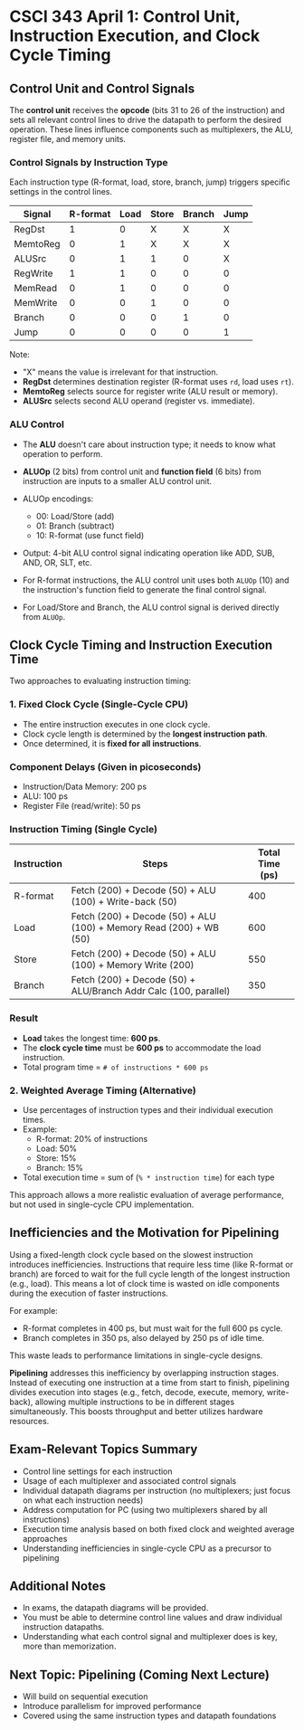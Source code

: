 # CSCI 343 April 1: Control Unit, Instruction Execution, and Clock Cycle Timing

## Control Unit and Control Signals

The **control unit** receives the **opcode** (bits 31 to 26 of the instruction) and sets all relevant control lines to drive the datapath to perform the desired operation. These lines influence components such as multiplexers, the ALU, register file, and memory units.

### Control Signals by Instruction Type

Each instruction type (R-format, load, store, branch, jump) triggers specific settings in the control lines.

| Signal   | R-format | Load | Store | Branch | Jump |
| -------- | -------- | ---- | ----- | ------ | ---- |
| RegDst   | 1        | 0    | X     | X      | X    |
| MemtoReg | 0        | 1    | X     | X      | X    |
| ALUSrc   | 0        | 1    | 1     | 0      | X    |
| RegWrite | 1        | 1    | 0     | 0      | 0    |
| MemRead  | 0        | 1    | 0     | 0      | 0    |
| MemWrite | 0        | 0    | 1     | 0      | 0    |
| Branch   | 0        | 0    | 0     | 1      | 0    |
| Jump     | 0        | 0    | 0     | 0      | 1    |

Note:

- "X" means the value is irrelevant for that instruction.
- **RegDst** determines destination register (R-format uses `rd`, load uses `rt`).
- **MemtoReg** selects source for register write (ALU result or memory).
- **ALUSrc** selects second ALU operand (register vs. immediate).

### ALU Control

- The **ALU** doesn't care about instruction type; it needs to know what operation to perform.
- **ALUOp** (2 bits) from control unit and **function field** (6 bits) from instruction are inputs to a smaller ALU control unit.
- ALUOp encodings:
  - 00: Load/Store (add)
  - 01: Branch (subtract)
  - 10: R-format (use funct field)
- Output: 4-bit ALU control signal indicating operation like ADD, SUB, AND, OR, SLT, etc.

- For R-format instructions, the ALU control unit uses both `ALUOp` (10) and the instruction's function field to generate the final control signal.
- For Load/Store and Branch, the ALU control signal is derived directly from `ALUOp`.

## Clock Cycle Timing and Instruction Execution Time

Two approaches to evaluating instruction timing:

### 1. Fixed Clock Cycle (Single-Cycle CPU)

- The entire instruction executes in one clock cycle.
- Clock cycle length is determined by the **longest instruction path**.
- Once determined, it is **fixed for all instructions**.

### Component Delays (Given in picoseconds)

- Instruction/Data Memory: 200 ps
- ALU: 100 ps
- Register File (read/write): 50 ps

### Instruction Timing (Single Cycle)

| Instruction | Steps                                                               | Total Time (ps) |
| ----------- | ------------------------------------------------------------------- | --------------- |
| R-format    | Fetch (200) + Decode (50) + ALU (100) + Write-back (50)             | 400             |
| Load        | Fetch (200) + Decode (50) + ALU (100) + Memory Read (200) + WB (50) | 600             |
| Store       | Fetch (200) + Decode (50) + ALU (100) + Memory Write (200)          | 550             |
| Branch      | Fetch (200) + Decode (50) + ALU/Branch Addr Calc (100, parallel)    | 350             |

### Result

- **Load** takes the longest time: **600 ps**.
- The **clock cycle time** must be **600 ps** to accommodate the load instruction.
- Total program time = `# of instructions * 600 ps`

### 2. Weighted Average Timing (Alternative)

- Use percentages of instruction types and their individual execution times.
- Example:
  - R-format: 20% of instructions
  - Load: 50%
  - Store: 15%
  - Branch: 15%
- Total execution time = sum of (`% * instruction time`) for each type

This approach allows a more realistic evaluation of average performance, but not used in single-cycle CPU implementation.

## Inefficiencies and the Motivation for Pipelining

Using a fixed-length clock cycle based on the slowest instruction introduces inefficiencies. Instructions that require less time (like R-format or branch) are forced to wait for the full cycle length of the longest instruction (e.g., load). This means a lot of clock time is wasted on idle components during the execution of faster instructions.

For example:

- R-format completes in 400 ps, but must wait for the full 600 ps cycle.
- Branch completes in 350 ps, also delayed by 250 ps of idle time.

This waste leads to performance limitations in single-cycle designs.

**Pipelining** addresses this inefficiency by overlapping instruction stages. Instead of executing one instruction at a time from start to finish, pipelining divides execution into stages (e.g., fetch, decode, execute, memory, write-back), allowing multiple instructions to be in different stages simultaneously. This boosts throughput and better utilizes hardware resources.

## Exam-Relevant Topics Summary

- Control line settings for each instruction
- Usage of each multiplexer and associated control signals
- Individual datapath diagrams per instruction (no multiplexers; just focus on what each instruction needs)
- Address computation for PC (using two multiplexers shared by all instructions)
- Execution time analysis based on both fixed clock and weighted average approaches
- Understanding inefficiencies in single-cycle CPU as a precursor to pipelining

## Additional Notes

- In exams, the datapath diagrams will be provided.
- You must be able to determine control line values and draw individual instruction datapaths.
- Understanding what each control signal and multiplexer does is key, more than memorization.

## Next Topic: Pipelining (Coming Next Lecture)

- Will build on sequential execution
- Introduce parallelism for improved performance
- Covered using the same instruction types and datapath foundations
